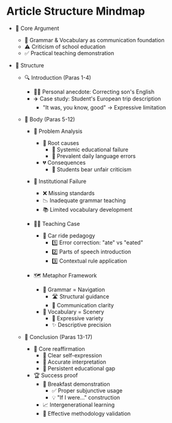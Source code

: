 # Article Structure Mindmap

- 🎯 Core Argument
  - 🚩 Grammar & Vocabulary as communication foundation
  - ⚠️ Criticism of school education
  - ✅ Practical teaching demonstration

- 📖 Structure
  - 🔍 Introduction (Paras 1-4)
    - 👨👦 Personal anecdote: Correcting son's English
    - ✈️ Case study: Student's European trip description
      - "It was, you know, good" → Expressive limitation

  - 📝 Body (Paras 5-12)
    - 🔎 Problem Analysis
      - 📌 Root causes
        - 🚫 Systemic educational failure
        - 💬 Prevalent daily language errors
      - 💔 Consequences
        - 👥 Students bear unfair criticism
    
    - 🏫 Institutional Failure
      - ❌ Missing standards
      - 📉 Inadequate grammar teaching
      - 📚 Limited vocabulary development
    
    - 👨🏫 Teaching Case
      - 🚗 Car ride pedagogy
        - 1️⃣ Error correction: "ate" vs "eated"
        - 2️⃣ Parts of speech introduction
        - 3️⃣ Contextual rule application
    
    - 🗺️ Metaphor Framework
      - 🧭 Grammar = Navigation
        - 🛣️ Structural guidance
        - 🎯 Communication clarity
      - 🌈 Vocabulary = Scenery
        - 🎨 Expressive variety
        - ✨ Descriptive precision

  - 🏁 Conclusion (Paras 13-17)
    - 🔁 Core reaffirmation
      - 💬 Clear self-expression
      - 🎯 Accurate interpretation
      - 🚧 Persistent educational gap
    - 🏆 Success proof
      - 🍳 Breakfast demonstration
        - ✅ Proper subjunctive usage
        - 💡 "If I were..." construction
      - 📈 Intergenerational learning
      - 🎯 Effective methodology validation
